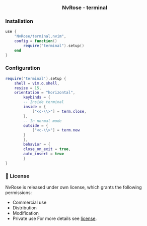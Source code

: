 <h3 align=center> NvRose - terminal </h3>

### Installation

```lua
use {
	"NvRose/terminal.nvim",
 	config = function()
		require("terminal").setup()
	end
}
```

### Configuration

```lua
require('terminal').setup {
	shell = vim.o.shell,
	resize = 15,
   	orientation = "horizontal",
    	keybinds = {
		-- Inside terminal
		inside = {
			["<c-\\>"] = term.close,
		},
		-- In normal mode
		outside = {
			["<c-\\>"] = term.new
		}
    	},
    	behavior = {
		close_on_exit = true,
	   	auto_insert = true
    	}
}
```

### 📜 License
NvRose is released under own license, which grants the following permissions:
- Commercial use
- Distribution
- Modification
- Private use
For more details see [license](https://github.com/NvRose/terminal/license).
